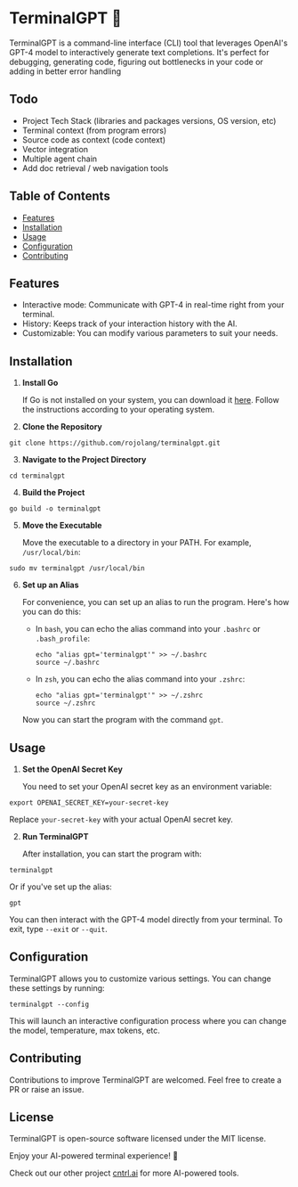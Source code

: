 # TerminalGPT 🤖

TerminalGPT is a command-line interface (CLI) tool that leverages OpenAI's GPT-4 model to interactively generate text completions. It's perfect for debugging, generating code, figuring out bottlenecks in your code or adding in better error handling
## Todo
- Project Tech Stack (libraries and packages versions, OS version, etc)
- Terminal context (from program errors)
- Source code as context (code context)
- Vector integration 
- Multiple agent chain 
- Add doc retrieval / web navigation tools
  
## Table of Contents
- [Features](#features)
- [Installation](#installation)
- [Usage](#usage)
- [Configuration](#configuration)
- [Contributing](#contributing)

## Features
- Interactive mode: Communicate with GPT-4 in real-time right from your terminal.
- History: Keeps track of your interaction history with the AI.
- Customizable: You can modify various parameters to suit your needs.

## Installation

1. **Install Go**

   If Go is not installed on your system, you can download it [here](https://golang.org/dl/). Follow the instructions according to your operating system.

2. **Clone the Repository**

```
git clone https://github.com/rojolang/terminalgpt.git
```

3. **Navigate to the Project Directory**

```
cd terminalgpt
```

4. **Build the Project**

```
go build -o terminalgpt
```

5. **Move the Executable**

   Move the executable to a directory in your PATH. For example, `/usr/local/bin`:

```
sudo mv terminalgpt /usr/local/bin
```

6. **Set up an Alias**

   For convenience, you can set up an alias to run the program. Here's how you can do this:

   - In `bash`, you can echo the alias command into your `.bashrc` or `.bash_profile`:

     ```
     echo "alias gpt='terminalgpt'" >> ~/.bashrc
     source ~/.bashrc
     ```

   - In `zsh`, you can echo the alias command into your `.zshrc`:

     ```
     echo "alias gpt='terminalgpt'" >> ~/.zshrc
     source ~/.zshrc
     ```

   Now you can start the program with the command `gpt`.

## Usage

1. **Set the OpenAI Secret Key**

   You need to set your OpenAI secret key as an environment variable:

```
export OPENAI_SECRET_KEY=your-secret-key
```

   Replace `your-secret-key` with your actual OpenAI secret key.

2. **Run TerminalGPT**

   After installation, you can start the program with:

```
terminalgpt
```

   Or if you've set up the alias:

```
gpt
```

   You can then interact with the GPT-4 model directly from your terminal. To exit, type `--exit` or `--quit`.

## Configuration

TerminalGPT allows you to customize various settings. You can change these settings by running:

```
terminalgpt --config
```

This will launch an interactive configuration process where you can change the model, temperature, max tokens, etc.

## Contributing

Contributions to improve TerminalGPT are welcomed. Feel free to create a PR or raise an issue.

## License

TerminalGPT is open-source software licensed under the MIT license.

Enjoy your AI-powered terminal experience! 🚀

Check out our other project [cntrl.ai](https://cntrl.ai/) for more AI-powered tools.

